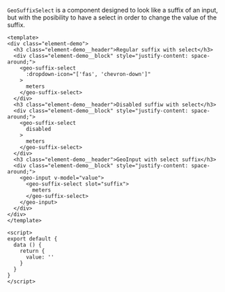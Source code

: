 `GeoSuffixSelect` is a component designed to look like a suffix of an input, but with the posibility to have a select in order to change the value of the suffix.

```vue live
<template>
<div class="element-demo">
  <h3 class="element-demo__header">Regular suffix with select</h3>
  <div class="element-demo__block" style="justify-content: space-around;">
    <geo-suffix-select
      :dropdown-icon="['fas', 'chevron-down']"
    >
      meters
    </geo-suffix-select>
  </div>
  <h3 class="element-demo__header">Disabled suffiw with select</h3>
  <div class="element-demo__block" style="justify-content: space-around;">
    <geo-suffix-select
      disabled
    >
      meters
    </geo-suffix-select>
  </div>
  <h3 class="element-demo__header">GeoInput with select suffix</h3>
  <div class="element-demo__block" style="justify-content: space-around;">
    <geo-input v-model="value">
      <geo-suffix-select slot="suffix">
        meters
      </geo-suffix-select>
    </geo-input>
  </div>
</div>
</template>

<script>
export default {
  data () {
    return {
      value: ''
    }
  }
}
</script>
```
